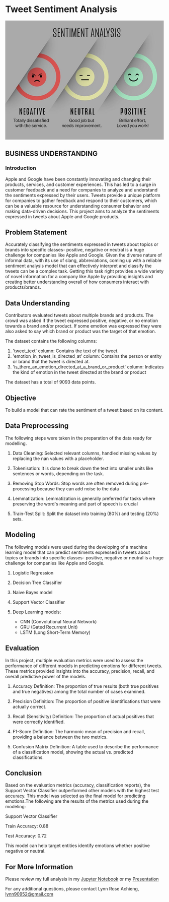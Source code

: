 # Tweet Sentiment Analysis

![TWEET](https://github.com/Lynn-rose/NLP---project/blob/main/images/WhatsApp%20Image%202024-08-05%20at%2010.22.14%20AM.jpeg)
## BUSINESS UNDERSTANDING
### Introduction
Apple and Google have been constantly innovating and changing their products, services, and customer experiences. This has led to a surge in customer feedback and a need for companies to analyze and understand the sentiments expressed by their users. Tweets provide a unique platform for companies to gather feedback and respond to their customers, which can be a valuable resource for understanding consumer behavior and making data-driven decisions. This project aims to analyze the sentiments expressed in tweets about Apple and Google products.


## Problem Statement
Accurately classifying the sentiments expressed in tweets about topics or brands into specific classes- positive, negative or neutral is a huge challenge for companies like Apple and Google. Given the diverse nature of informal data, with its use of slang, abbreviations, coming up with a reliable sentiment analysis model that can effectively interpret and classify the tweets can be a complex task. Getting this task right provides a wide variety of novel information for a company like Apple by providing insights and creating better understanding overall of how consumers interact with products/brands.


## Data Understanding
Contributors evaluated tweets about multiple brands and products. The crowd was asked if the tweet expressed positive, negative, or no emotion towards a brand and/or product. If some emotion was expressed they were also asked to say which brand or product was the target of that emotion.

The dataset contains the following columns:

1. 'tweet_text' column: Contains the text of the tweet.
2. 'emotion_in_tweet_is_directed_at' column: Contains the person or entity or brand that the tweet is directed at.
3. 'is_there_an_emotion_directed_at_a_brand_or_product' column: Indicates the kind of emotion in the tweet directed at the brand or product

The dataset has a total of 9093 data points.


## Objective
To build a model that can rate the sentiment of a tweet based on its content.


## Data Preprocessing
The following steps were taken in the preparation of the data ready for modelling.

1. Data Cleaning: Selected relevant columns, handled missing values by replacing the nan values with a placeholder.

2. Tokenisation: It is done to break down the text into smaller units like sentences or words, depending on the task.

3. Removing Stop Words: Stop words are often removed during pre-processing because they can add noise to the data

4. Lemmatization: Lemmatization is generally preferred for tasks where preserving the word's meaning and part of speech is crucial

5. Train-Test Split: Split the dataset into training (80%) and testing (20%) sets.



## Modeling
The following models were used during the developing of a machine learning model that can predict sentiments expressed in tweets about topics or brands into specific classes- positive, negative or neutral is a huge challenge for companies like Apple and Google. 

1. Logistic Regression
2. Decision Tree Classifier
3. Naive Bayes model
4. Support Vector Classifier
5. Deep Learning models:

    * CNN (Convolutional Neural Network)
    * GRU (Gated Recurrent Unit)
    * LSTM (Long Short-Term Memory)


## Evaluation
In this project, multiple evaluation metrics were used to assess the performance of different models in predicting emotions for different tweets. These metrics provided insights into the accuracy, precision, recall, and overall predictive power of the models.

1. Accuracy Definition: The proportion of true results (both true positives and true negatives) among the total number of cases examined.

2. Precision Definition: The proportion of positive identifications that were actually correct.

3. Recall (Sensitivity) Definition: The proportion of actual positives that were correctly identified.

4. F1-Score Definition: The harmonic mean of precision and recall, providing a balance between the two metrics.

5. Confusion Matrix Definition: A table used to describe the performance of a classification model, showing the actual vs. predicted classifications.


## Conclusion
Based on the evaluation metrics (accuracy, classification reports), the Support Vector Classifier outperformed other models with the highest test accuracy. This model was selected as the final model for predicting emotions.The following are the results of the metrics used during the modeling:

Support Vector Classifier

Train Accuracy: 0.88

Test Accuracy: 0.72

This model can help target entities identify emotions whether positive negative or neutral.


 ## For More Information  
Please review my full analysis in my [Jupyter Notebook](https://github.com/Lynn-rose/NLP---project/blob/main/index.ipynb) or my [Presentation](https://github.com/Lynn-rose/NLP---project/blob/main/presantation.pdf)

For any additional questions, please contact Lynn Rose Achieng, lynn90952@gmail.com

```python

```
